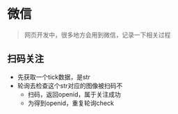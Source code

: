 # 微信
> 网页开发中，很多地方会用到微信，记录一下相关过程

## 扫码关注
- 先获取一个tick数据，是str
- 轮询去检查这个str对应的图像被扫码不
    - 扫码，返回openid，属于关注成功
    - 为得到openid，重复轮询check